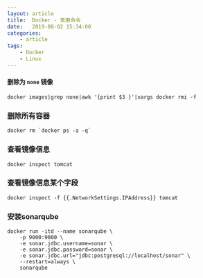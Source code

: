 ```yaml
---
layout: article
title:	Docker - 常用命令
date:	2019-08-02 15:34:00
categories:
    - article
tags:
    - Docker
    - Linux
---
```


#### 删除为 `none` 镜像

~~~shell
docker images|grep none|awk '{print $3 }'|xargs docker rmi -f
~~~

### 删除所有容器

~~~shell
docker rm `docker ps -a -q`
~~~

### 查看镜像信息

~~~shell
docker inspect tomcat
~~~

### 查看镜像信息某个字段

~~~shell
docker inspect -f {{.NetworkSettings.IPAddress}} tomcat
~~~

### 安装sonarqube

~~~shell
docker run -itd --name sonarqube \
    -p 9000:9000 \
    -e sonar.jdbc.username=sonar \
    -e sonar.jdbc.password=sonar \
    -e sonar.jdbc.url="jdbc:postgresql://localhost/sonar" \
    --restart=always \
    sonarqube
~~~